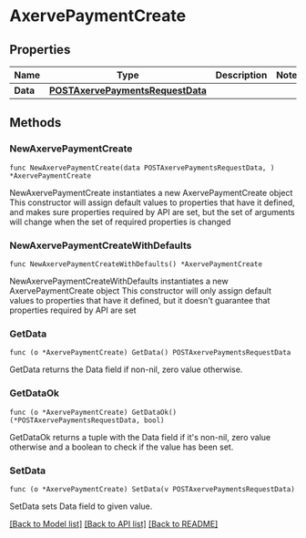 # AxervePaymentCreate

## Properties

Name | Type | Description | Notes
------------ | ------------- | ------------- | -------------
**Data** | [**POSTAxervePaymentsRequestData**](POSTAxervePaymentsRequestData.md) |  | 

## Methods

### NewAxervePaymentCreate

`func NewAxervePaymentCreate(data POSTAxervePaymentsRequestData, ) *AxervePaymentCreate`

NewAxervePaymentCreate instantiates a new AxervePaymentCreate object
This constructor will assign default values to properties that have it defined,
and makes sure properties required by API are set, but the set of arguments
will change when the set of required properties is changed

### NewAxervePaymentCreateWithDefaults

`func NewAxervePaymentCreateWithDefaults() *AxervePaymentCreate`

NewAxervePaymentCreateWithDefaults instantiates a new AxervePaymentCreate object
This constructor will only assign default values to properties that have it defined,
but it doesn't guarantee that properties required by API are set

### GetData

`func (o *AxervePaymentCreate) GetData() POSTAxervePaymentsRequestData`

GetData returns the Data field if non-nil, zero value otherwise.

### GetDataOk

`func (o *AxervePaymentCreate) GetDataOk() (*POSTAxervePaymentsRequestData, bool)`

GetDataOk returns a tuple with the Data field if it's non-nil, zero value otherwise
and a boolean to check if the value has been set.

### SetData

`func (o *AxervePaymentCreate) SetData(v POSTAxervePaymentsRequestData)`

SetData sets Data field to given value.



[[Back to Model list]](../README.md#documentation-for-models) [[Back to API list]](../README.md#documentation-for-api-endpoints) [[Back to README]](../README.md)


